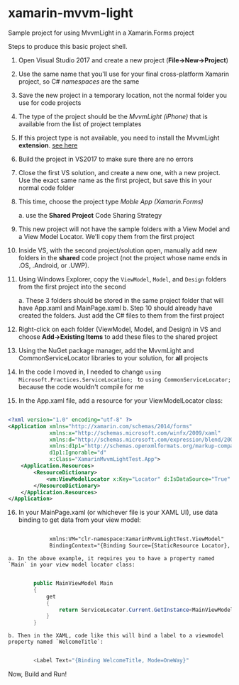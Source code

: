 # xamarin-mvvm-light
Sample project for using MvvmLight in a Xamarin.Forms project

Steps to produce this basic project shell.

1. Open Visual Studio 2017 and create a new project (**File->New->Project**)
2. Use the same name that you'll use for your final cross-platform Xamarin project, so C# *namespaces* are the same
3. Save the new project in a temporary location, not the normal folder you use for code projects
4. The type of the project should be the *MvvmLight (iPhone)* that is available from the list of project templates
5. If this project type is not available, you need to install the MvvmLight **extension**. [see here](http://www.mvvmlight.net/installing/)
6. Build the project in VS2017 to make sure there are no errors
7. Close the first VS solution, and create a new one, with a new project. Use the exact same name as the first project, but save this in your normal code folder
8. This time, choose the project type *Moble App (Xamarin.Forms)*

    a. use the **Shared Project** Code Sharing Strategy
    
9. This new project will not have the sample folders with a View Model and a View Model Locator. We'll copy them from the first project
10. Inside VS, with the second project/solution open, manually add new folders in the **shared** code project (not the project whose name ends in .OS, .Android, or .UWP).
11. Using Windows Explorer, copy the `ViewModel`, `Model`, and `Design` folders from the first project into the second

    a. These 3 folders should be stored in the same project folder that will have App.xaml and MainPage.xaml
    b. Step 10 should already have created the folders. Just add the C# files to them from the first project
    
12. Right-click on each folder (ViewModel, Model, and Design) in VS and choose **Add->Existing Items** to add these files to the shared project
13. Using the NuGet package manager, add the MvvmLight and CommonServiceLocator libraries to your solution, for **all** projects
14. In the code I moved in, I needed to change `using Microsoft.Practices.ServiceLocation;
` to `using CommonServiceLocator;` because the code wouldn't compile for me
15. In the App.xaml file, add a resource for your ViewModelLocator class:

```xml

<?xml version="1.0" encoding="utf-8" ?>
<Application xmlns="http://xamarin.com/schemas/2014/forms"
             xmlns:x="http://schemas.microsoft.com/winfx/2009/xaml"
             xmlns:d="http://schemas.microsoft.com/expression/blend/2008"
             xmlns:d1p1="http://schemas.openxmlformats.org/markup-compatibility/2006"
             d1p1:Ignorable="d"
             x:Class="XamarinMvvmLightTest.App">
    <Application.Resources>
        <ResourceDictionary>
            <vm:ViewModelLocator x:Key="Locator" d:IsDataSource="True" xmlns:vm="clr-namespace:XamarinMvvmLightTest.ViewModel" />
        </ResourceDictionary>
    </Application.Resources>
</Application>

```

16. In your MainPage.xaml (or whichever file is your XAML UI), use data binding to get data from your view model:

```xml

             xmlns:VM="clr-namespace:XamarinMvvmLightTest.ViewModel"
             BindingContext="{Binding Source={StaticResource Locator}, Path=Main}"

```

    a. In the above example, it requires you to have a property named `Main` in your view model locator class:
    
```cs

        public MainViewModel Main
        {
            get
            {
                return ServiceLocator.Current.GetInstance<MainViewModel>();
            }
        }

````
    b. Then in the XAML, code like this will bind a label to a viewmodel property named `WelcomeTitle`:
    
```cs

        <Label Text="{Binding WelcomeTitle, Mode=OneWay}"

```

Now, Build and Run!
